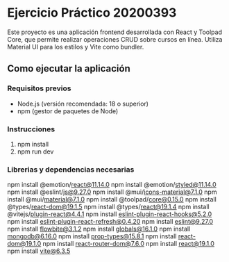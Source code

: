 
# Ejercicio Práctico 20200393

Este proyecto es una aplicación frontend desarrollada con React y Toolpad Core, que permite realizar operaciones CRUD sobre cursos en línea. Utiliza Material UI para los estilos y Vite como bundler.

## Como ejecutar la aplicación

### Requisitos previos

- Node.js (versión recomendada: 18 o superior)
- npm (gestor de paquetes de Node)

### Instrucciones

1. npm install
2. npm run dev


### Librerias y dependencias necesarias

npm install @emotion/react@11.14.0
npm install @emotion/styled@11.14.0
npm install @eslint/js@9.27.0
npm install @mui/icons-material@7.1.0
npm install @mui/material@7.1.0
npm install @toolpad/core@0.15.0
npm install @types/react-dom@19.1.5
npm install @types/react@19.1.4
npm install @vitejs/plugin-react@4.4.1
npm install eslint-plugin-react-hooks@5.2.0
npm install eslint-plugin-react-refresh@0.4.20
npm install eslint@9.27.0
npm install flowbite@3.1.2
npm install globals@16.1.0
npm install mongodb@6.16.0
npm install prop-types@15.8.1
npm install react-dom@19.1.0
npm install react-router-dom@7.6.0
npm install react@19.1.0
npm install vite@6.3.5
